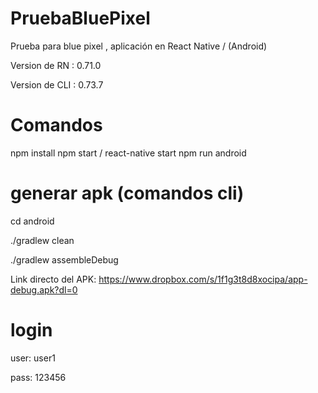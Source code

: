 # PruebaBluePixel
Prueba para blue pixel , aplicación en React Native / (Android)

Version de RN : 0.71.0

Version de CLI : 0.73.7

# Comandos
npm install 
npm start / react-native start
npm run android 

# generar apk (comandos cli)

cd android

./gradlew clean

./gradlew assembleDebug

Link directo del APK:
https://www.dropbox.com/s/1f1g3t8d8xocipa/app-debug.apk?dl=0

# login

user: user1

pass: 123456
